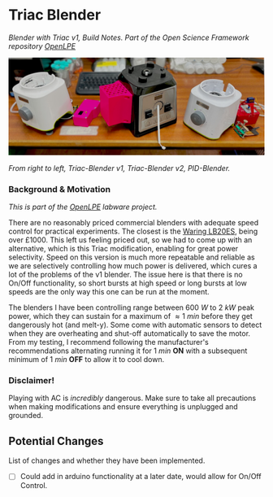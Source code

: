 # Triac Blender
_Blender with Triac v1, Build Notes. Part of the Open Science Framework repository [OpenLPE](https://osf.io/evupy/)_

![Image of all three blenders in order](./Images/Blenders.jpeg)

_From right to left, Triac-Blender v1, Triac-Blender v2, PID-Blender._

### Background \& Motivation

_This is part of the [OpenLPE](https://osf.io/evupy/) labware project._

There are no reasonably priced commercial blenders with adequate speed control for practical experiments. The closest is the [Waring LB20ES](https://www.thelabstore.co.uk/waring-lb20es-variable-speed-control-blender-1-0-litre-stainless-steel-container-230v-50-hz-ce-approved-rohs-with-european-f-schuko-plug.html), being over £1000. This left us feeling priced out, so we had to come up with an alternative, which is this Triac modification, enabling for great power selectivity. Speed on this version is much more repeatable and reliable as we are selectively controlling how much power is delivered, which cures a lot of the problems of the v1 blender. The issue here is that there is no On/Off functionality, so short bursts at high speed or long bursts at low speeds are the only way this one can be run at the moment.

The blenders I have been controlling range between $600$ $W$ to $2$ $kW$ peak power, which they can sustain for a maximum of $\approx 1$ $min$ before they get dangerously hot (and melt-y). Some come with automatic sensors to detect when they are overheating and shut-off automatically to save the motor. From my testing, I recommend following the manufacturer's recommendations alternating running it for $1$ $min$ **ON** with a subsequent minimum of $1$ $min$ **OFF** to allow it to cool down.

### Disclaimer!

Playing with AC is _incredibly_ dangerous. Make sure to take all precautions when making modifications and ensure everything is unplugged and grounded.

## Potential Changes

List of changes and whether they have been implemented.

- [ ] Could add in arduino functionality at a later date, would allow for On/Off Control.
